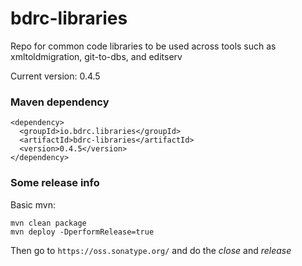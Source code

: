 # bdrc-libraries
Repo for common code libraries to be used across tools such as xmltoldmigration, git-to-dbs, and editserv

Current version: 0.4.5

### Maven dependency
    <dependency>
      <groupId>io.bdrc.libraries</groupId>
      <artifactId>bdrc-libraries</artifactId>
      <version>0.4.5</version>
    </dependency>

### Some release info
Basic mvn:

    mvn clean package
    mvn deploy -DperformRelease=true

Then go to `https://oss.sonatype.org/`  and do the *close* and *release*
